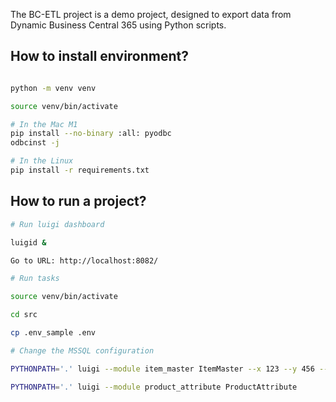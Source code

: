 The BC-ETL project is a demo project, designed to export data from Dynamic Business Central 365 using Python scripts.

## How to install environment?

```bash

python -m venv venv

source venv/bin/activate

# In the Mac M1
pip install --no-binary :all: pyodbc
odbcinst -j

# In the Linux
pip install -r requirements.txt

```

## How to run a project?
```bash
# Run luigi dashboard

luigid &

Go to URL: http://localhost:8082/

# Run tasks

source venv/bin/activate

cd src

cp .env_sample .env

# Change the MSSQL configuration

PYTHONPATH='.' luigi --module item_master ItemMaster --x 123 --y 456 --local-scheduler

PYTHONPATH='.' luigi --module product_attribute ProductAttribute

```
